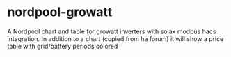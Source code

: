 # nordpool-growatt
A Nordpool chart and table for growatt inverters with solax modbus hacs integration.  In addition to a chart (copied from ha forum) it will show a price table with grid/battery periods colored 
